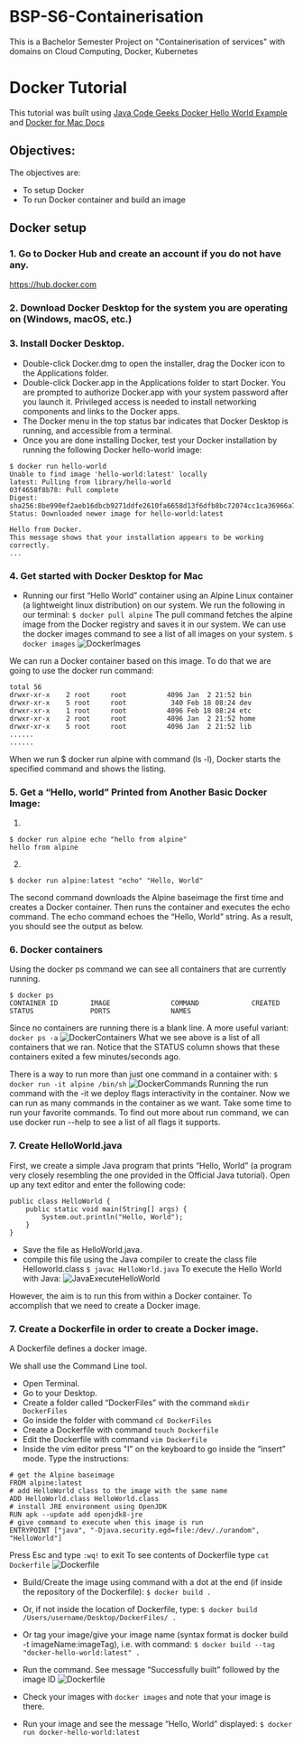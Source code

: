 # BSP-S6-Containerisation
This is a Bachelor Semester Project on "Containerisation of services" with domains on Cloud Computing, Docker, Kubernetes

# **Docker Tutorial**
This tutorial was built using [Java Code Geeks Docker Hello World Example](https://examples.javacodegeeks.com/devops/docker/docker-hello-world-example/) and [Docker for Mac Docs](https://docs.docker.com/docker-for-mac/)

## Objectives:
The objectives are:
-	To setup Docker 
-	To run Docker container and build an image

## Docker setup

### 1.	Go to Docker Hub and create an account if you do not have any.
https://hub.docker.com
### 2.	Download Docker Desktop for the system you are operating on (Windows, macOS, etc.) 
### 3.	Install Docker Desktop.
- Double-click Docker.dmg to open the installer, drag the Docker icon to the Applications folder.
- Double-click Docker.app in the Applications folder to start Docker. You are prompted to authorize Docker.app with your system password after you launch it. Privileged access is needed to install networking components and links to the Docker apps.
- The Docker menu in the top status bar indicates that Docker Desktop is running, and accessible from a terminal.
- Once you are done installing Docker, test your Docker installation by running the following Docker hello-world image:
``` 
$ docker run hello-world
Unable to find image 'hello-world:latest' locally
latest: Pulling from library/hello-world
03f4658f8b78: Pull complete
Digest: sha256:8be990ef2aeb16dbcb9271ddfe2610fa6658d13f6dfb8bc72074cc1ca36966a7
Status: Downloaded newer image for hello-world:latest
	
Hello from Docker.
This message shows that your installation appears to be working correctly.
...
```
    
### 4.	Get started with Docker Desktop for Mac
- Running our first “Hello World” container using an Alpine Linux container (a lightweight linux distribution) on our system. We run the following in our terminal:
```$ docker pull alpine```
The pull command fetches the alpine image from the Docker registry and saves it in our system. We can use the docker images command to see a list of all images on your system.
```$ docker images```
![DockerImages](docker-images.png)

We can run a Docker container based on this image. To do that we are going to use the docker run command:

```$ docker run alpine ls -l
total 56
drwxr-xr-x    2 root     root          4096 Jan  2 21:52 bin
drwxr-xr-x    5 root     root           340 Feb 18 08:24 dev
drwxr-xr-x    1 root     root          4096 Feb 18 08:24 etc
drwxr-xr-x    2 root     root          4096 Jan  2 21:52 home
drwxr-xr-x    5 root     root          4096 Jan  2 21:52 lib
......
......
```
When we run $ docker run alpine with command (ls -l), Docker starts the specified command and shows the listing.

### 5. Get a “Hello, world” Printed from Another Basic Docker Image:
1)
```
$ docker run alpine echo "hello from alpine"
hello from alpine
```

2)
```$ docker run alpine:latest "echo" "Hello, World"```

The second command downloads the Alpine baseimage the first time and creates a Docker container. Then runs the container and executes the echo command. The echo command echoes the “Hello, World” string.  As a result, you should see the output as below.

### 6. Docker containers

Using the docker ps command we can see all containers that are currently running.

```
$ docker ps
CONTAINER ID        IMAGE               COMMAND             CREATED             STATUS              PORTS               NAMES
```
Since no containers are running there is a blank line. A more useful variant: 
```docker ps -a```
![DockerContainers](docker-ps-a.png)
What we see above is a list of all containers that we ran. Notice that the STATUS column shows that these containers exited a few minutes/seconds ago. 

There is a way to run more than just one command in a container with:
```$ docker run -it alpine /bin/sh```
![DockerCommands](docker-it.png)
Running the run command with the -it we deploy flags interactivity in the container. Now we can run as many commands in the container as we want. Take some time to run your favorite commands.
To find out more about run command, we can use docker run --help to see a list of all flags it supports. 

### 7. Create HelloWorld.java

First, we create a simple Java program that prints “Hello, World” (a program very closely resembling the one provided in the Official Java tutorial).  Open up any text editor and enter the following code:
```	
public class HelloWorld {
    public static void main(String[] args) {
        System.out.println("Hello, World");
    }
}
```
- Save the file as HelloWorld.java.  
- compile this file using the Java compiler to create the class file Helloworld.class
```$ javac HelloWorld.java```
To execute the Hello World with Java:
![JavaExecuteHelloWorld](javac-hw.png)

However, the aim is to run this from within a Docker container.  To accomplish that we need to create a Docker image. 

### 7. Create a Dockerfile in order to create a Docker image.
A Dockerfile defines a docker image.

We shall use the Command Line tool.

- Open Terminal. 
- Go to your Desktop. 
- Create a folder called “DockerFiles” with the command ```mkdir DockerFiles```
- Go inside the folder with command ```cd DockerFiles ```
- Create a Dockerfile with command ```touch Dockerfile ```
- Edit the Dockerfile with command ```vim Dockerfile```
- Inside the vim editor press "I" on the keyboard to go inside the “insert” mode. Type the instructions:

```
# get the Alpine baseimage
FROM alpine:latest
# add HelloWorld class to the image with the same name
ADD HelloWorld.class HelloWorld.class
# install JRE environment using OpenJDK
RUN apk --update add openjdk8-jre
# give command to execute when this image is run
ENTRYPOINT ["java", "-Djava.security.egd=file:/dev/./urandom", "HelloWorld"]
```
Press Esc and type ```:wq!``` to exit
To see contents of Dockerfile type ```cat Dockerfile```
![Dockerfile](dockerfile.png)
- Build/Create the image using command with a dot at the end (if inside the repository of the Dockerfile): 
```$ docker build .```
- Or, if not inside the location of Dockerfile, type:
```$ docker build /Users/username/Desktop/DockerFiles/ .```
- Or tag your image/give your image name (syntax format is docker build -t imageName:imageTag), i.e. with command:
```$ docker build --tag "docker-hello-world:latest" .```
- Run the command. See message “Successfully built” followed by the image ID
![Dockerfile](docker-build.png)

- Check your images with ```docker images``` and note that your image is there.
- Run your image and see the message “Hello, World” displayed:
```$ docker run docker-hello-world:latest```
